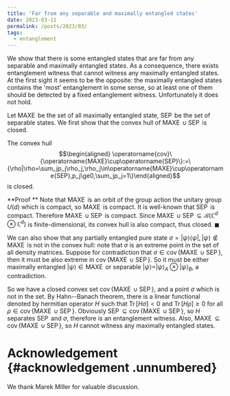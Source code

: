 ```yaml
---
title: 'Far from any separable and maximally entangled states'
date: 2023-03-11
permalink: /posts/2023/03/
tags:
  - entanglement
---
```


We show that there is some entangled states that are far from any separable and maximally entangled states. As a consequence, there exists entanglement witness that cannot witness any
maximally entangled states. At the first sight it seems to be the
opposite: the maximally entangled states contains the 'most'
entanglement in some sense, so at least one of them should be detected
by a fixed entanglement witness. Unfortunately it does not hold.

Let $\operatorname{MAXE}$ be the set of all maximally entangled state,
$\operatorname{SEP}$ be the set of separable states. We first show that
the convex hull of $\operatorname{MAXE}\cup\operatorname{SEP}$ is
closed.

The convex hull $$\begin{aligned}
    \operatorname{cov}\{\operatorname{MAXE}\cup\operatorname{SEP}\}:=\{\rho|\rho=\sum_jp_j\rho_j,\rho_j\in\operatorname{MAXE}\cup\operatorname{SEP},p_j\ge0,\sum_jp_j=1\}\end{aligned}$$
is closed.

**Proof ** Note that $\operatorname{MAXE}$ is an orbit of the group
action the unitary group $U(d)$ which is compact, so
$\operatorname{MAXE}$ is compact. It is well-known that
$\operatorname{SEP}$ is compact. Therefore
$\operatorname{MAXE}\cup\operatorname{SEP}$ is compact. Since
$\operatorname{MAXE}\cup\operatorname{SEP}\subseteq\mathcal{B}(\mathbb{C}^d\otimes\mathbb{C}^d)$
is finite-dimensional, its convex hull is also compact, thus closed.
$\blacksquare$

We can also show that any partially entangled pure state
$\sigma=| \psi\rangle\langle \psi |, |\psi\rangle\notin\operatorname{MAXE}$
is not in the convex hull: note that $\sigma$ is an extreme point in the
set of all density matrices. Suppose for contradiction that
$\sigma\in\operatorname{cov}\{\operatorname{MAXE}\cup\operatorname{SEP}\}$,
then it must be also extreme in
$\operatorname{cov}\{\operatorname{MAXE}\cup\operatorname{SEP}\}$. So it
must be either maximally entangled $|\psi\rangle\in\operatorname{MAXE}$ or
separable $|\psi\rangle=|\psi\rangle_A\otimes|\psi\rangle_B$, a contradiction.

So we have a closed convex set
$\operatorname{cov}\{\operatorname{MAXE}\cup\operatorname{SEP}\}$, and a
point $\sigma$ which is not in the set. By Hahn--Banach theorem, there
is a linear functional denoted by hermitian operator $H$ such that
$\operatorname{Tr}[H\sigma]<0$ and $\operatorname{Tr}[H\rho]\ge0$ for
all
$\rho\in\operatorname{cov}\{\operatorname{MAXE}\cup\operatorname{SEP}\}$.
Obviously
$\operatorname{SEP}\subseteq\operatorname{cov}\{\operatorname{MAXE}\cup\operatorname{SEP}\}$,
so $H$ separates $\operatorname{SEP}$ and $\sigma$, therefore is an
entanglement witness. Also,
$\operatorname{MAXE}\subseteq\operatorname{cov}\{\operatorname{MAXE}\cup\operatorname{SEP}\}$,
so $H$ cannot witness any maximally entangled states.

Acknowledgement {#acknowledgement .unnumbered}
===============

We thank Marek Miller for valuable discussion.